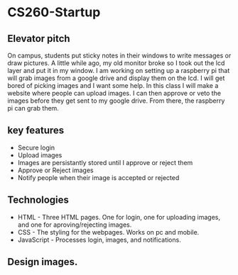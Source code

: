 # CS260-Startup

## Elevator pitch
On campus, students put sticky notes in their windows to write messages or draw pictures. A little while ago, my old monitor broke so I took out the lcd layer and put it in my window. I am working on setting up a raspberry pi that will grab images from a google drive and display them on the lcd. I will get bored of picking images and I want some help. In this class I will make a website where people can upload images. I can then approve or veto the images before they get sent to my google drive. From there, the raspberry pi can grab them.

## key features
- Secure login
- Upload images
- Images are persistantly stored until I approve or reject them
- Approve or Reject images
- Notify people when their image is accepted or rejected

## Technologies
- HTML - Three HTML pages. One for login, one for uploading images, and one for aproving/rejecting images.
- CSS - The styling for the webpages. Works on pc and mobile. 
- JavaScript - Processes login, images, and notifications.

## Design images.
